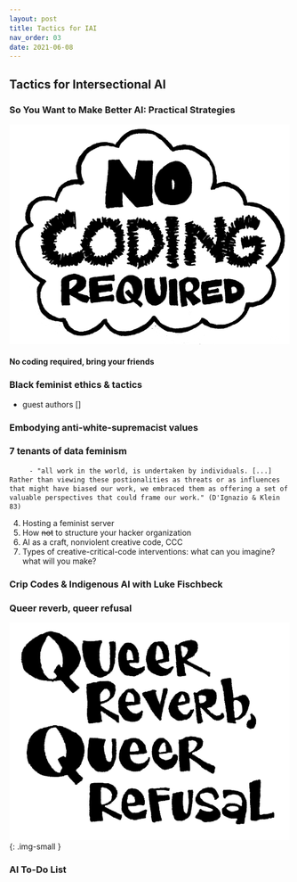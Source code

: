 ```yaml
---
layout: post
title: Tactics for IAI
nav_order: 03
date: 2021-06-08
---
```


<main class="zine">
<section class="zine-page page-1" markdown="1">

## Tactics for Intersectional AI
### So You Want to Make Better AI: Practical Strategies

![nocode](../assets/img/NoCodingRequired.png)

#### No coding required, bring your friends

</section>

<section class="zine-page page-2" markdown="1">

### Black feminist ethics & tactics

- guest authors []
  
</section>

<section class="zine-page page-3" markdown="1">

### Embodying anti-white-supremacist values

</section>

<section class="zine-page page-4" markdown="1">

### 7 tenants of data feminism
         - "all work in the world, is undertaken by individuals. [...] Rather than viewing these postionalities as threats or as influences that might have biased our work, we embraced them as offering a set of valuable perspectives that could frame our work." (D'Ignazio & Klein 83)
</section>

<section class="zine-page page-5" markdown="1">

  4. Hosting a feminist server
  7.  How ~~not~~ to structure your hacker organization
  6. AI as a craft, nonviolent creative code, CCC
  8.  Types of creative-critical-code interventions: what can you imagine? what will you make?

</section>

<section class="zine-page page-6" markdown="1">

### Crip Codes & Indigenous AI with Luke Fischbeck

</section>

<section class="zine-page page-7" markdown="1">

### Queer reverb, queer refusal
   ![queerreverb](../assets/img/QueerReverb.png)
   {: .img-small }

</section>

<section class="zine-page page-8" markdown="1">

### AI To-Do List

</section>
</main>